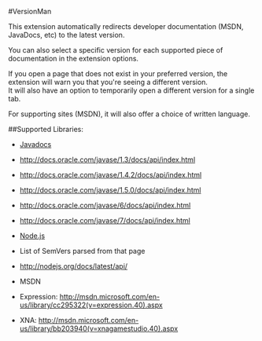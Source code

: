 ﻿#VersionMan

This extension automatically redirects developer documentation (MSDN, JavaDocs, etc) to the latest version.

You can also select a specific version for each supported piece of documentation in the extension options.

If you open a page that does not exist in your preferred version, the extension will warn you that you're seeing a different version.  
It will also have an option to temporarily open a different version for a single tab.

For supporting sites (MSDN), it will also offer a choice of written language.

##Supported Libraries:
 - [Javadocs](http://docs.oracle.com/javase/)
  - http://docs.oracle.com/javase/1.3/docs/api/index.html
  - http://docs.oracle.com/javase/1.4.2/docs/api/index.html
  - http://docs.oracle.com/javase/1.5.0/docs/api/index.html
  - http://docs.oracle.com/javase/6/docs/api/index.html
  - http://docs.oracle.com/javase/7/docs/api/index.html

 - [Node.js](http://nodejs.org/docs/)
  - List of SemVers parsed from that page
  - http://nodejs.org/docs/latest/api/
	
 - MSDN
  - Expression: http://msdn.microsoft.com/en-us/library/cc295322(v=expression.40).aspx
  - XNA: http://msdn.microsoft.com/en-us/library/bb203940(v=xnagamestudio.40).aspx